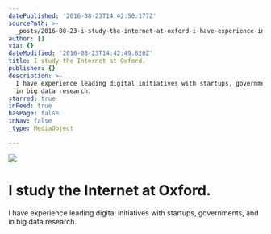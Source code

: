 ```yaml
---
datePublished: '2016-08-23T14:42:50.177Z'
sourcePath: >-
  _posts/2016-08-23-i-study-the-internet-at-oxford-i-have-experience-in-startup.md
author: []
via: {}
dateModified: '2016-08-23T14:42:49.620Z'
title: I study the Internet at Oxford.
publisher: {}
description: >-
  I have experience leading digital initiatives with startups, governments, and
  in big data research.
starred: true
inFeed: true
hasPage: false
inNav: false
_type: MediaObject

---
```

![](https://the-grid-user-content.s3-us-west-2.amazonaws.com/9a687903-b033-43b4-8976-07dfd609b030.jpg)

# I study the Internet at Oxford.

I have experience leading digital initiatives with startups, governments, and in big data research.